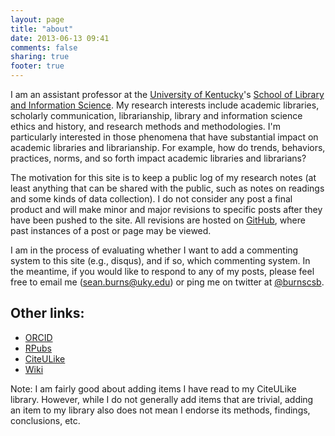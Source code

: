 ```yaml
---
layout: page
title: "about"
date: 2013-06-13 09:41
comments: false
sharing: true
footer: true
---
```


I am an assistant professor at the [University of Kentucky][1]'s
[School of Library and Information Science][2]. My research
interests include academic libraries, scholarly communication,
librarianship, library and information science ethics and history,
and research methods and methodologies. I'm particularly
interested in those phenomena that have substantial impact on
academic libraries and librarianship. For example, how do trends,
behaviors, practices, norms, and so forth impact academic
libraries and librarians?

The motivation for this site is to keep a public log of my
research notes (at least anything that can be shared with the
public, such as notes on readings and some kinds of data
collection). I do not consider any post a final product and will
make minor and major revisions to specific posts after they have
been pushed to the site. All revisions are hosted on [GitHub][1],
where past instances of a post or page may be viewed.

I am in the process of evaluating whether I want to add a
commenting system to this site (e.g., disqus), and if so, which
commenting system. In the meantime, if you would like to respond
to any of my posts, please feel free to email me
(sean.burns@uky.edu) or ping me on twitter at
[@burnscsb](https://twitter.com/burnscsb).

[1]: http://www.uky.edu
[2]: http://ci.uky.edu/lis/
[3]: http://github.com/seancsb/research-notebook

## Other links:

- [ORCID](http://orcid.org/0000-0001-8695-3643)
- [RPubs](http://rpubs.com/seancsb)
- [CiteULike](http://www.citeulike.org/user/seancsb)
- [Wiki](http://www.cseanburns.net/wiki/)

Note: I am fairly good about adding items I have read to my
CiteULike library. However, while I do not generally add items
that are trivial, adding an item to my library also does not mean
I endorse its methods, findings, conclusions, etc.
